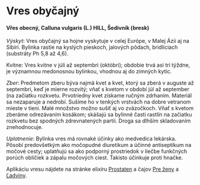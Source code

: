 Vres obyčajný
=============

#### Vřes obecný, Calluna vulgaris (L.) HILL, Šedivník (bresk)

*Výskyt*: Vres obyčajný sa hojne vyskytuje v celej Európe, v Malej Ázii aj na
Sibíri. Bylinka rastie na kyslých pieskoch, jalových pôdach, bridliciach
(substráty Ph 5,8 až 4,6).

Kvitne: Vres kvitne v júli až septembri (októbri); obdobie trvá asi tri týždne,
je významnou medonosnou bylinkou, vhodnou aj do zimných kytíc.

*Zber*: Predmetom zberu býva najmä kvet a kvet, ktorý sa zberá v auguste až
septembri, keď je mierne rozvitý; vňať s kvetom v období júl až september (na
začiatku rozkvetu. Prvotriedny kvet získame ručným zdrhaním. Materiál sa
nezaparuje a nedrobí. Sušíme ho v tenkých vrstvách na dobre vetranom mieste v
tieni. Malé množstvo možno sušiť aj vo zväzočkoch. Vňať s kvetom zberáme
odrezávaním kosákom; skášajú sa bylinné časti rastlín na začiatku rozkvetu bez
spodných zdrevnatených partii. Droga sa dlhším skladovaním znehodnocuje.

*Uplatnenie*: Bylinka vres má rovnaké účinky ako medvedica lekárska. Pôsobí
predovšetkým ako močopudné diuretikum a účinné antiseptikum na močové cesty;
uplatňujú sa ako podporný prostriedok v liečbe funkčných porúch obličiek a
zápalu močových ciest. Takisto účinkuje proti hnačke.

Aplikáciu vresu nájdete na stránke elixíru
[Prostaten](/elixiry/prostaten-elixir) a čajov [Pre ženy](/sip/caje/pre-zeny) a
[Ľadviny](/sip/caje/ladviny).

